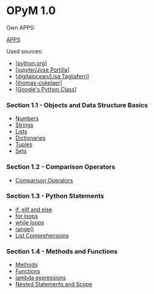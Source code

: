 OPyM 1.0
======

Own APPS: 

[APPS](https://github.com/ttltrk/PRG/tree/master/PY/APP)

Used sources:

* [[python.org](https://docs.python.org/3/tutorial/index.html)]
* [[jupyter/Jose Portilla](http://nbviewer.jupyter.org/github/jmportilla/Complete-Python-Bootcamp/tree/master/)]
* [[digitalocean/Lisa Tagliaferri](https://www.digitalocean.com/community/users/ltagliaferri)]
* [[thomas-cokelaer](http://thomas-cokelaer.info/tutorials/python/index.html)]
* [[Google's Python Class](https://developers.google.com/edu/python/)]

### Section 1.1 - Objects and Data Structure Basics
  * [Numbers](https://github.com/ttltrk/PRG/blob/master/PY/DOC/OPYM/01_OBJ_DS/NUMBERS/NUMBERS.MD)
  * [Strings]("https://github.com/ttltrk/PRG/blob/master/PY/DOC/OPYM/01_OBJ_DS/STRINGS/STRINGS.MD")
  * [Lists]("https://github.com/ttltrk/PRG/blob/master/PY/DOC/OPYM/01_OBJ_DS/LISTS/LISTS.MD")
  * [Dictionaries]("https://github.com/ttltrk/PRG/blob/master/PY/DOC/OPYM/01_OBJ_DS/DICT/DICTIONARIES.MD")
  * [Tuples]("https://github.com/ttltrk/PRG/blob/master/PY/DOC/OPYM/01_OBJ_DS/TUPLES/TUPLES.MD")
  * [Sets]("https://github.com/ttltrk/PRG/blob/master/PY/DOC/OPYM/01_OBJ_DS/SETS/SETS.MD")
  
### Section 1.2 - Comparison Operators
  * <a href="https://github.com/ttltrk/PRG/blob/master/PY/DOC/OPYM/02_COM_OP/COMP_OP.MD">Comparison Operators</a>
  
### Section 1.3 - Python Statements
  * <a href="https://github.com/ttltrk/PRG/blob/master/PY/DOC/OPYM/03_PY_ST/IF/IF_ELIF_ELSE.MD">if, elif and else</a>
  * <a href="https://github.com/ttltrk/PRG/blob/master/PY/DOC/OPYM/03_PY_ST/FOR/FOR.MD">for loops</a>
  * <a href="#10">while loops</a>
  * <a href="#11">range()</a>
  * <a href="#12">List Comprehensions</a>
  
### Section 1.4 - Methods and Functions
  * <a href="#13">Methods</a>
  * <a href="#14">Functions</a>
  * <a href="#15">lambda expressions</a>
  * <a href="#16">Nested Statements and Scope</a>





